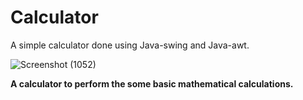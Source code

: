 # Calculator
A simple calculator done using Java-swing and Java-awt.

![Screenshot (1052)](https://user-images.githubusercontent.com/103052023/197731418-a7149793-f926-4b66-a45f-da5b832a81f0.png)

**A calculator to perform the some basic mathematical calculations.**
